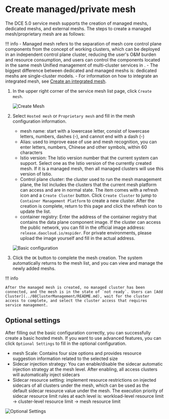 # Create managed/private mesh

The DCE 5.0 service mesh supports the creation of managed meshs, dedicated meshs, and external meshs. The steps to create a managed mesh/proprietary mesh are as follows:

!!! info
    - Managed mesh refers to the separation of mesh core control plane components from the concept of working clusters, which can be deployed in an independent control plane cluster, reducing the user's O&M burden and resource consumption, and users can control the components located in the same mesh Unified management of multi-cluster services in .
    - The biggest difference between dedicated and managed meshs is: dedicated meshs are single-cluster models.
    - For information on how to integrate an integrated mesh, see [Create an integrated mesh](integrate-mesh.md).

1. In the upper right corner of the service mesh list page, click `Create mesh`.

    ![Create Mesh](../../images/servicemesh01.png)

2. Select `Hosted mesh` or `Proprietary mesh` and fill in the mesh configuration information.

    - mesh name: start with a lowercase letter, consist of lowercase letters, numbers, dashes (-), and cannot end with a dash (-)
    - Alias: used to improve ease of use and mesh recognition, you can enter letters, numbers, Chinese and other symbols, within 60 characters
    - Istio version: The Istio version number that the current system can support. Select one as the Istio version of the currently created mesh. If it is a managed mesh, then all managed clusters will use this version of Istio.
    - Control plane cluster: the cluster used to run the mesh management plane, the list includes the clusters that the current mesh platform can access and are in normal state. The item comes with a refresh icon and a `Create Cluster` button. Click `Create Cluster` to jump to `Container Management Platform` to create a new cluster. After the creation is complete, return to this page and click the refresh icon to update the list.
    - container registry: Enter the address of the container registry that contains the data plane component image. If the cluster can access the public network, you can fill in the official image address: `release.daocloud.io/mspider`. For private environments, please upload the image yourself and fill in the actual address.
  
    ![Basic configuration](../../images/create-mesh-config.png)

3. Click the `OK` button to complete the mesh creation. The system automatically returns to the mesh list, and you can view and manage the newly added meshs.

!!! info

    After the managed mesh is created, no managed cluster has been connected, and the mesh is in the state of `not ready`. Users can [Add Cluster](../08ClusterManagement/README.md), wait for the cluster access to complete, and select the cluster access that requires service management.

## Optional settings

After filling out the basic configuration correctly, you can successfully create a basic hosted mesh. If you want to use advanced features, you can click `Optional Settings` to fill in the optional configuration.

- mesh Scale: Contains four size options and provides resource suggestion information related to the selected size
- Sidecar injection strategy: You can enable/disable the sidecar automatic injection strategy at the mesh level. After enabling, all access clusters will automatically inject sidecars
- Sidecar resource setting: implement resource restrictions on injected sidecars of all clusters under the mesh, which can be used as the default sidecar resource value under the mesh. The execution priority of sidecar resource limit rules at each level is: workload-level resource limit -> cluster-level resource limit -> mesh resource limit

![Optional Settings](../../images/create-mesh-optional.png)